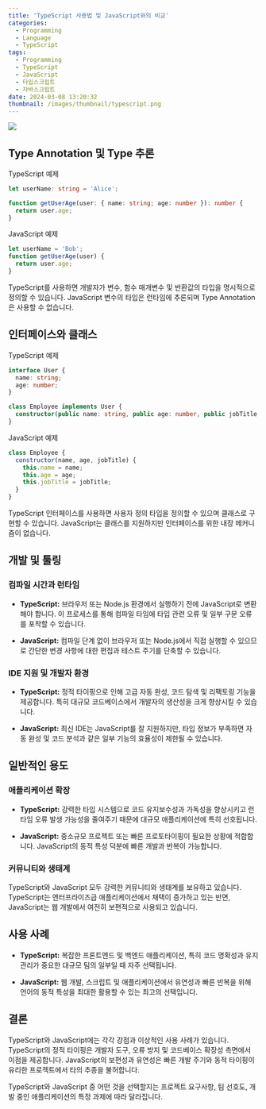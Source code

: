 ```yaml
---
title: 'TypeScript 사용법 및 JavaScript와의 비교'
categories:
  - Programming
  - Language
  - TypeScript
tags:
  - Programming
  - TypeScript
  - JavaScript
  - 타입스크립트
  - 자바스크립트
date: 2024-03-08 13:20:32
thumbnail: /images/thumbnail/typescript.png
---
```


![](/images/header/typescript-8.png)

## Type Annotation 및 Type 추론

TypeScript 예제

```ts
let userName: string = 'Alice';

function getUserAge(user: { name: string; age: number }): number {
  return user.age;
}
```

JavaScript 예제

```js
let userName = 'Bob';
function getUserAge(user) {
  return user.age;
}
```

TypeScript를 사용하면 개발자가 변수, 함수 매개변수 및 반환값의 타입을 명시적으로 정의할 수 있습니다. JavaScript 변수의 타입은 런타임에 추론되며 Type Annotation은 사용할 수 없습니다.

## 인터페이스와 클래스

TypeScript 예제

```ts
interface User {
  name: string;
  age: number;
}

class Employee implements User {
  constructor(public name: string, public age: number, public jobTitle: string) {}
}
```

JavaScript 예제

```js
class Employee {
  constructor(name, age, jobTitle) {
    this.name = name;
    this.age = age;
    this.jobTitle = jobTitle;
  }
}
```

TypeScript 인터페이스를 사용하면 사용자 정의 타입을 정의할 수 있으며 클래스로 구현할 수 있습니다. JavaScript는 클래스를 지원하지만 인터페이스를 위한 내장 메커니즘이 없습니다.

## 개발 및 툴링

### 컴파일 시간과 런타임

- **TypeScript:** 브라우저 또는 Node.js 환경에서 실행하기 전에 JavaScript로 변환해야 합니다. 이 프로세스를 통해 컴파일 타임에 타입 관련 오류 및 일부 구문 오류를 포착할 수 있습니다.

- **JavaScript:** 컴파일 단계 없이 브라우저 또는 Node.js에서 직접 실행할 수 있으므로 간단한 변경 사항에 대한 편집과 테스트 주기를 단축할 수 있습니다.

### IDE 지원 및 개발자 환경

- **TypeScript:** 정적 타이핑으로 인해 고급 자동 완성, 코드 탐색 및 리팩토링 기능을 제공합니다. 특히 대규모 코드베이스에서 개발자의 생산성을 크게 향상시킬 수 있습니다.

- **JavaScript:** 최신 IDE는 JavaScript를 잘 지원하지만, 타입 정보가 부족하면 자동 완성 및 코드 분석과 같은 일부 기능의 효율성이 제한될 수 있습니다.

## 일반적인 용도

### 애플리케이션 확장

- **TypeScript:** 강력한 타입 시스템으로 코드 유지보수성과 가독성을 향상시키고 런타임 오류 발생 가능성을 줄여주기 때문에 대규모 애플리케이션에 특히 선호됩니다.

- **JavaScript:** 중소규모 프로젝트 또는 빠른 프로토타이핑이 필요한 상황에 적합합니다. JavaScript의 동적 특성 덕분에 빠른 개발과 반복이 가능합니다.

### 커뮤니티와 생태계

TypeScript와 JavaScript 모두 강력한 커뮤니티와 생태계를 보유하고 있습니다. TypeScript는 엔터프라이즈급 애플리케이션에서 채택이 증가하고 있는 반면, JavaScript는 웹 개발에서 여전히 보편적으로 사용되고 있습니다.

## 사용 사례

- **TypeScript:** 복잡한 프론트엔드 및 백엔드 애플리케이션, 특히 코드 명확성과 유지관리가 중요한 대규모 팀의 일부일 때 자주 선택됩니다.

- **JavaScript:** 웹 개발, 스크립트 및 애플리케이션에서 유연성과 빠른 반복을 위해 언어의 동적 특성을 최대한 활용할 수 있는 최고의 선택입니다.

## 결론

TypeScript와 JavaScript에는 각각 강점과 이상적인 사용 사례가 있습니다. TypeScript의 정적 타이핑은 개발자 도구, 오류 방지 및 코드베이스 확장성 측면에서 이점을 제공합니다. JavaScript의 보편성과 유연성은 빠른 개발 주기와 동적 타이핑이 유리한 프로젝트에서 타의 추종을 불허합니다.

TypeScript와 JavaScript 중 어떤 것을 선택할지는 프로젝트 요구사항, 팀 선호도, 개발 중인 애플리케이션의 특정 과제에 따라 달라집니다.
